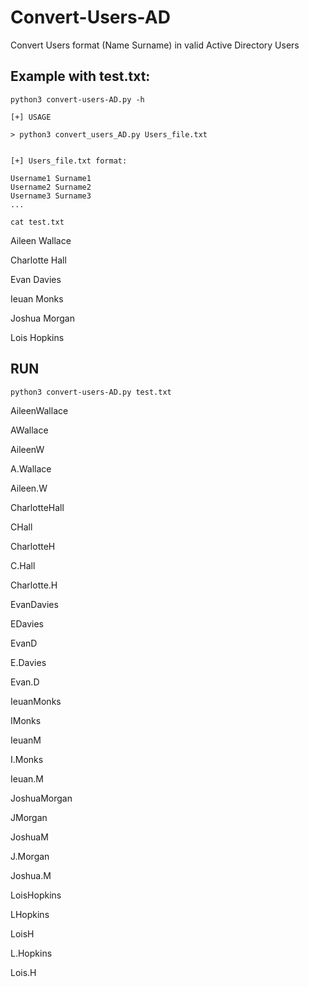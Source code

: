# Convert-Users-AD
Convert Users format (Name Surname) in valid Active Directory Users

## Example with test.txt:

```python3 convert-users-AD.py -h```

```
[+] USAGE

> python3 convert_users_AD.py Users_file.txt


[+] Users_file.txt format:

Username1 Surname1
Username2 Surname2
Username3 Surname3
...
``` 

```cat test.txt```

Aileen Wallace

Charlotte Hall

Evan Davies

Ieuan Monks

Joshua Morgan

Lois Hopkins

## RUN

``` python3 convert-users-AD.py test.txt ```

AileenWallace

AWallace

AileenW

A.Wallace

Aileen.W

CharlotteHall

CHall

CharlotteH

C.Hall

Charlotte.H

EvanDavies

EDavies

EvanD

E.Davies

Evan.D

IeuanMonks

IMonks

IeuanM

I.Monks

Ieuan.M

JoshuaMorgan

JMorgan

JoshuaM

J.Morgan

Joshua.M

LoisHopkins

LHopkins

LoisH

L.Hopkins

Lois.H
